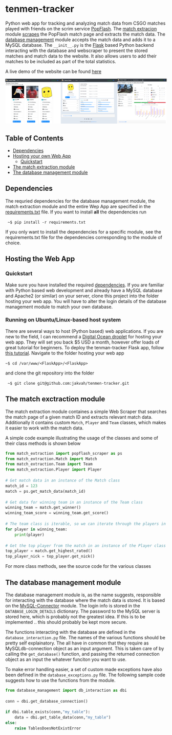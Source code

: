 # tenmen-tracker

Python web app for tracking and analyzing match data from CSGO matches played with friends on the scrim service [PopFlash](https://popflash.site/). The [match extracion](/match_extraction) module [scrapes](https://en.wikipedia.org/wiki/Web_scraping) the PopFlash match page and extracts the match data. The [database management](/database_management) module accepts the match data and adds it to a MySQL database. The ``__init__.py`` is the [Flask](https://flask.palletsprojects.com/en/1.1.x/) based Python backend interacting with the database and webscraper to present the stored matches and match data to the website. It also allows users to add their matches to be included as part of the total statistics.

A live demo of the website can be found [here](http://jakobvahlin.com/tenman)

![Website screenshots](README/readme_img.png)

## Table of Contents
- [Dependencies](#dependencies)
- [Hosting your own Web App](#hosting-your-own-web-app)
    - [Quickstart](#quickstart)
- [The match extraction module](#the-match-exctraction-module)    
- [The database management module](#the-database-management-module)

## Dependencies
The requried dependencies for the database management module, the match extraction module and the entire Wep App are specified in the [requirements.txt](requirements.txt) file. If you want to install **all** the dependencies run

``` ~$ pip install -r requirements.txt```

If you only want to install the dependencies for a specific module, see the requirements.txt file for the dependencies corresponding to the module of choice.
## Hosting the Web App

### Quickstart
Make sure you have installed the required [dependencies](#dependencies). If you are familiar with Python based web development and already have a MySQL database and Apache2 (or similar) on your server, clone this project into the folder hosting your web app. You will have to alter the login details of the database management module to match your own database. 


### Running on Ubuntu/Linux-based host system
There are several ways to host (Python based) web applications. If you are new to the field, I can recommend a [Digital Ocean droplet](https://www.digitalocean.com/products/droplets/) for hosting your web app. They will set you back $5 USD a month, however offer loads of great tutorial for beginners. To deploy the tenman-tracker Flask app, follow [this tutorial](https://www.digitalocean.com/community/tutorials/how-to-deploy-a-flask-application-on-an-ubuntu-vps). Navigate to the folder hosting your web app

```~$ cd /var/www/<FlaskApp>/<FlaskApp>```

and clone the git repository into the folder

``` ~$ git clone git@github.com:jakvah/tenmen-tracker.git```

## The match exctraction module

The match extraction module containes a simple Web Scraper that searches the match page of a given match ID and extracts relevant match data. Additionally it contains custom `Match`, ``Player`` and ``Team`` classes, which makes it easier to work with the match data.

A simple code example illustrating the usage of the classes and some of their class methods is shown below

```python
from match_extraction import popflash_scraper as ps
from match_extraction.Match import Match
from match_extraction.Team import Team
from match_extraction.Player import Player

# Get match data in an instance of the Match class
match_id = 123
match = ps.get_match_data(match_id)

# Get data for winning team in an instance of the Team class
winning_team = match.get_winner()
winning_team_score = winning_team.get_score()

# The team class is iterable, so we can iterate through the players in the team, and print each player (the Player class has a __str__ method)
for player in winning_team:
    print(player)

# Get the top player from the match in an instance of the Player class
top_player = match.get_highest_rated()
top_player_nick = top_player.get_nick()
```

For more class methods, see the source code for the various classes

## The database management module

The database management module is, as the name suggests, responsible for interacting with the database where the match data is stored. It is based on the [MySQL-Connector](https://pypi.org/project/mysql-connector-python/) module. The login info is stored in the ```DATABASE_LOGIN_DETAILS``` dictionary. The password to the MySQL server is stored here, which is probably not the greatest idea. If this is to be implemented .. this should probably be kept more secure.

The functions interacting with the database are defined in the ``database_interaction.py`` file. The names of the various functions should be pretty self explainatory. The all have in common that they require as MySQLdb-connection object as an input argument. This is taken care of by calling the ``get_database()`` function, and passing the returned connection object as an input the whatever funciton you want to use. 

To make error handling easier, a set of custom made exceptions have also been defined in the ``database_exceptions.py`` file. The following sample code suggests how to use the functions from the module.

```python 
from database_management import db_interaction as dbi

conn = dbi.get_database_connection()

if dbi.table_exists(conn,"my_table"):
    data = dbi.get_table_data(conn,"my_table")
else:
    raise TablesDoesNotExistError
```